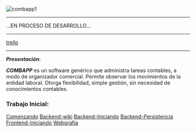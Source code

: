 
   ![combapp1](https://user-images.githubusercontent.com/43456410/92179473-19a51b80-ee1b-11ea-9b30-9743494c3c89.jpeg)
                          
      
***
...EN PROCESO DE DESARROLLO...
***


[trello](https://trello.com/b/2aVsCRXP/combapp)

***

***Presentación***:
 
 ***COMBAPP*** es un software genérico que administra tareas contables, a modo de organizador comercial.
 Permite observar los movimientos de la entidad laboral.
 Otorga flexibilidad, simple gestión, sin necesidad de conocimientos contables.
 
### Trabajo Inicial:

[Comenzando](https://github.com/nataliaMarzec/combapp/wiki/Comenzando.-Combapp)
[Backend-wiki](https://github.com/nataliaMarzec/combapp/wiki/Backend)
[Backend-Iniciando](https://github.com/nataliaMarzec/combapp/wiki/Backend.Iniciando.)
[Backend-Persistencia](https://github.com/nataliaMarzec/combapp/wiki/Backend.Persistencia.)
[Frontend-Iniciando](https://github.com/nataliaMarzec/combapp/wiki/Frontend.Iniciando.)
[Webgrafía](https://github.com/nataliaMarzec/combapp/wiki/Webgraf%C3%ADa)

